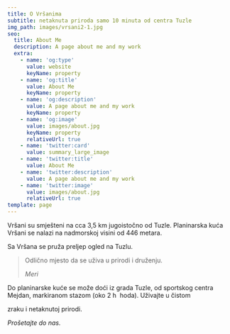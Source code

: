 ```yaml
---
title: O Vršanima
subtitle: netaknuta priroda samo 10 minuta od centra Tuzle
img_path: images/vrsani2-1.jpg
seo:
  title: About Me
  description: A page about me and my work
  extra:
    - name: 'og:type'
      value: website
      keyName: property
    - name: 'og:title'
      value: About Me
      keyName: property
    - name: 'og:description'
      value: A page about me and my work
      keyName: property
    - name: 'og:image'
      value: images/about.jpg
      keyName: property
      relativeUrl: true
    - name: 'twitter:card'
      value: summary_large_image
    - name: 'twitter:title'
      value: About Me
    - name: 'twitter:description'
      value: A page about me and my work
    - name: 'twitter:image'
      value: images/about.jpg
      relativeUrl: true
template: page
---
```

Vršani  su smješteni na cca 3,5 km jugoistočno od Tuzle. Planinarska kuća Vršani se nalazi na nadmorskoj visini od 446 metara.

Sa Vršana se pruža preljep ogled na Tuzlu.

> Odlično mjesto da se uživa u prirodi i druženju.
>
> *Meri*

Do planinarske kuće se može doći iz grada Tuzle, od sportskog centra Mejdan, markiranom stazom (oko 2 h  hoda). Uživajte u čistom

zraku i netaknutoj prirodi.

*Prošetajte do nas.*
